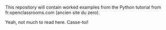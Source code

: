 This repository will contain  worked examples from the Python tutorial from fr.openclassrooms.com (ancien site du zero).

Yeah, not much to read here. Casse-toi! 
